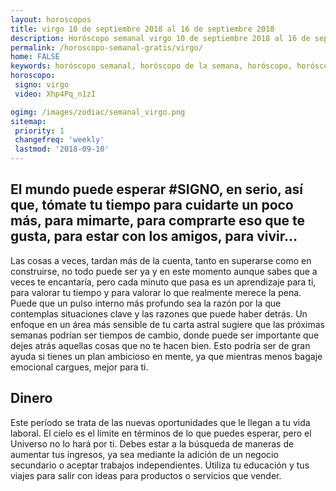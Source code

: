 ```yaml
---
layout: horoscopos
title: virgo 10 de septiembre 2018 al 16 de septiembre 2018 
description: Horóscopo semanal virgo 10 de septiembre 2018 al 16 de septiembre 2018. El mundo puede esperar #SIGNO, en serio, así que, tómate tu tiempo para cuidarte un poco más, para mimarte, para comprarte eso que te gusta, para estar con los amigos, para vivir…
permalink: /horoscopo-semanal-gratis/virgo/
home: FALSE
keywords: horóscopo semanal, horóscopo de la semana, horóscopo, horóscopo gratis,horóscopos, horóscopo esperanza gracia, horoscopos virgo la semana, horóscopos gratis, Tarot, Astrologia, Zodíaco, virgo, horoscopo gratis, semanal
horoscopo:
 signo: virgo
 video: Xhp4Pq_n1zI

ogimg: /images/zodiac/semanal_virgo.png
sitemap:
 priority: 1
 changefreq: 'weekly'
 lastmod: '2018-09-10'
---
```




## El mundo puede esperar #SIGNO, en serio, así que, tómate tu tiempo para cuidarte un poco más, para mimarte, para comprarte eso que te gusta, para estar con los amigos, para vivir…

Las cosas a veces, tardan más de la cuenta, tanto en superarse como en construirse, no todo puede ser ya y en este momento aunque sabes que a veces te encantaría, pero cada minuto que pasa es un aprendizaje para ti, para valorar tu tiempo y para valorar lo que realmente merece la pena.
Puede que un pulso interno más profundo sea la razón por la que contemplas situaciones clave y las razones que puede haber detrás. Un enfoque en un área más sensible de tu carta astral sugiere que las próximas semanas podrían ser tiempos de cambio, donde puede ser importante que dejes atrás aquellas cosas que no te hacen bien. Esto podría ser de gran ayuda si tienes un plan ambicioso en mente, ya que mientras menos bagaje emocional cargues, mejor para ti.

## Dinero

Este período se trata de las nuevas oportunidades que le llegan a tu vida laboral. El cielo es el límite en términos de lo que puedes esperar, pero el Universo no lo hará por ti. Debes estar a la búsqueda de maneras de aumentar tus ingresos, ya sea mediante la adición de un negocio secundario o aceptar trabajos independientes. Utiliza tu educación y tus viajes para salir con ideas para productos o servicios que vender.
